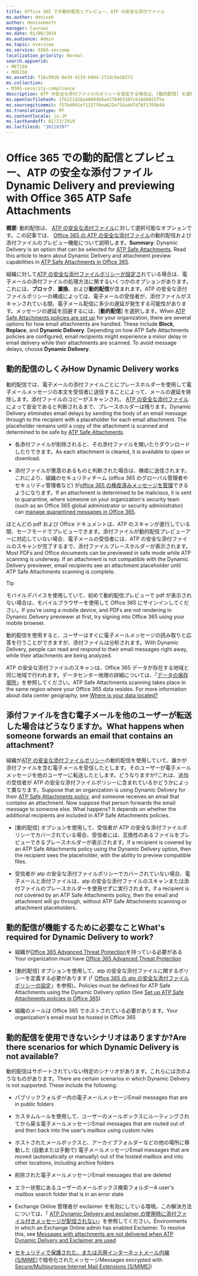 ```yaml
---
title: Office 365 での動的配信とプレビュー、ATP の安全な添付ファイル
ms.author: deniseb
author: denisebmsft
manager: laurawi
ms.date: 01/08/2019
ms.audience: Admin
ms.topic: overview
ms.service: O365-seccomp
localization_priority: Normal
search.appverid:
- MET150
- MOE150
ms.assetid: f16c9928-8e3d-4219-b994-271dc9a16272
ms.collection:
- M365-security-compliance
description: ATP の安全な添付ファイルのポリシーを設定する場合は、[動的配信] を選択してメッセージの遅延を回避し、スキャンされた添付ファイルをプレビューできるようにします。
ms.openlocfilehash: 1fb221d28a4089db8a4278903107c610d6825f5e
ms.sourcegitcommit: f57b4001ef1327f0ea622e716a4d7d78f1769b49
ms.translationtype: MT
ms.contentlocale: ja-JP
ms.lasthandoff: 02/23/2019
ms.locfileid: "30218397"
---
```

# <a name="dynamic-delivery-and-previewing-with-office-365-atp-safe-attachments"></a><span data-ttu-id="3a27e-103">Office 365 での動的配信とプレビュー、ATP の安全な添付ファイル</span><span class="sxs-lookup"><span data-stu-id="3a27e-103">Dynamic Delivery and previewing with Office 365 ATP Safe Attachments</span></span>

<span data-ttu-id="3a27e-p101">**概要**: 動的配信は、 [ATP の安全な添付ファイル](atp-safe-attachments.md)に対して選択可能なオプションです。この記事では、 [Office 365 の ATP の安全な添付ファイル](atp-safe-attachments.md)の動的配信および添付ファイルのプレビュー機能について説明します。</span><span class="sxs-lookup"><span data-stu-id="3a27e-p101">**Summary**: Dynamic Delivery is an option that can be selected for [ATP Safe Attachments](atp-safe-attachments.md). Read this article to learn about Dynamic Delivery and attachment preview capabilities in [ATP Safe Attachments in Office 365](atp-safe-attachments.md).</span></span>

<span data-ttu-id="3a27e-p102">組織に対して[ATP の安全な添付ファイルポリシーが設定さ](set-up-atp-safe-attachments-policies.md)れている場合は、電子メールの添付ファイルの処理方法に関するいくつかのオプションがあります。これには、**ブロック**、**置換**、および**動的配信**が含まれます。ATP の安全な添付ファイルポリシーの構成によっては、電子メールの受信者が、添付ファイルがスキャンされている間、電子メール配信に多少の遅延が発生する可能性があります。メッセージの遅延を回避するには、[**動的配信**] を選択します。</span><span class="sxs-lookup"><span data-stu-id="3a27e-p102">When [ATP Safe Attachments policies are set up](set-up-atp-safe-attachments-policies.md) for your organization, there are several options for how email attachments are handled. These include **Block**, **Replace**, and **Dynamic Delivery**. Depending on how ATP Safe Attachments policies are configured, email recipients might experience a minor delay in email delivery while their attachments are scanned. To avoid message delays, choose **Dynamic Delivery**.</span></span>
  
## <a name="how-dynamic-delivery-works"></a><span data-ttu-id="3a27e-110">動的配信のしくみ</span><span class="sxs-lookup"><span data-stu-id="3a27e-110">How Dynamic Delivery works</span></span>
  
<span data-ttu-id="3a27e-p103">動的配信では、電子メールの添付ファイルごとにプレースホルダーを使用して電子メールメッセージの本文を受信者に送信することによって、メールの遅延を排除します。添付ファイルのコピーがスキャンされ、 [ATP の安全な添付ファイル](atp-safe-attachments.md)によって安全であると判断されるまで、プレースホルダーは残ります。</span><span class="sxs-lookup"><span data-stu-id="3a27e-p103">Dynamic Delivery eliminates email delays by sending the body of an email message through to the recipient with a placeholder for each email attachment. The placeholder remains until a copy of the attachment is scanned and determined to be safe by [ATP Safe Attachments](atp-safe-attachments.md).</span></span> 

- <span data-ttu-id="3a27e-113">各添付ファイルが削除されると、その添付ファイルを開いたりダウンロードしたりできます。</span><span class="sxs-lookup"><span data-stu-id="3a27e-113">As each attachment is cleared, it is available to open or download.</span></span> 

- <span data-ttu-id="3a27e-114">添付ファイルが悪意のあるものと判断された場合は、検疫に送信されます。これにより、組織のセキュリティチーム (office 365 のグローバル管理者やセキュリティ管理者など) が[office 365 の検疫済みメッセージを管理](manage-quarantined-messages-and-files.md)できるようになります。</span><span class="sxs-lookup"><span data-stu-id="3a27e-114">If an attachment is determined to be malicious, it is sent to quarantine, where someone on your organization's security team (such as an Office 365 global administrator or security administrator) can [manage quarantined messages in Office 365](manage-quarantined-messages-and-files.md).</span></span>

<span data-ttu-id="3a27e-p104">ほとんどの pdf および Office ドキュメントは、ATP のスキャンが進行している間、セーフモードでプレビューできます。添付ファイルが動的配信プレビューアーに対応していない場合、電子メールの受信者には、ATP の安全な添付ファイルのスキャンが完了するまで、添付ファイルプレースホルダーが表示されます。</span><span class="sxs-lookup"><span data-stu-id="3a27e-p104">Most PDFs and Office documents can be previewed in safe mode while ATP scanning is underway. If an attachment is not compatible with the Dynamic Delivery previewer, email recipients see an attachment placeholder until ATP Safe Attachments scanning is complete.</span></span>

> [!TIP]
> <span data-ttu-id="3a27e-117">モバイルデバイスを使用していて、初めて動的配信プレビューで pdf が表示されない場合は、モバイルブラウザーを使用して Office 365 にサインインしてください。</span><span class="sxs-lookup"><span data-stu-id="3a27e-117">If you're using a mobile device, and PDFs are not rendering in Dynamic Delivery previewer at first, try signing into Office 365 using your mobile browser.</span></span>

<span data-ttu-id="3a27e-118">動的配信を使用すると、ユーザーはすぐに電子メールメッセージの読み取りと応答を行うことができますが、添付ファイルは分析されます。</span><span class="sxs-lookup"><span data-stu-id="3a27e-118">With Dynamic Delivery, people can read and respond to their email messages right away, while their attachments are being analyzed.</span></span> 

<span data-ttu-id="3a27e-p105">ATP の安全な添付ファイルのスキャンは、Office 365 データが存在する地域と同じ地域で行われます。データセンター地理の詳細については、「[データの保存場所](https://products.office.com/where-is-your-data-located?geo=All)」を参照してください。</span><span class="sxs-lookup"><span data-stu-id="3a27e-p105">ATP Safe Attachments scanning takes place in the same region where your Office 365 data resides. For more information about data center geography, see [Where is your data located?](https://products.office.com/where-is-your-data-located?geo=All)</span></span> 
  
## <a name="what-happens-when-someone-forwards-an-email-that-contains-an-attachment"></a><span data-ttu-id="3a27e-121">添付ファイルを含む電子メールを他のユーザーが転送した場合はどうなりますか。</span><span class="sxs-lookup"><span data-stu-id="3a27e-121">What happens when someone forwards an email that contains an attachment?</span></span>

<span data-ttu-id="3a27e-p106">組織が[ATP の安全な添付ファイルポリシー](set-up-atp-safe-attachments-policies.md)の動的配信を使用していて、誰かが添付ファイルを含む電子メールを受信したとします。そのユーザーが電子メールメッセージを他のユーザーに転送したとします。どうなりますか?これは、追加の受信者が ATP の安全な添付ファイルポリシーに含まれているかどうかによって異なります。</span><span class="sxs-lookup"><span data-stu-id="3a27e-p106">Suppose that an organization is using Dynamic Delivery for their [ATP Safe Attachments policy](set-up-atp-safe-attachments-policies.md), and someone receives an email that contains an attachment. Now suppose that person forwards the email message to someone else. What happens? It depends on whether the additional recipients are included in ATP Safe Attachments policies.</span></span>
  
- <span data-ttu-id="3a27e-126">[動的配信] オプションを使用して、受信者が ATP の安全な添付ファイルポリシーでカバーされている場合、受信者には、互換性のあるファイルをプレビューできるプレースホルダーが表示されます。</span><span class="sxs-lookup"><span data-stu-id="3a27e-126">If a recipient is covered by an ATP Safe Attachments policy using the Dynamic Delivery option, then the recipient sees the placeholder, with the ability to preview compatible files.</span></span>
    
- <span data-ttu-id="3a27e-127">受信者が atp の安全な添付ファイルポリシーでカバーされていない場合、電子メールと添付ファイルは、atp の安全な添付ファイルのスキャンまたは添付ファイルのプレースホルダーを使用せずに実行されます。</span><span class="sxs-lookup"><span data-stu-id="3a27e-127">If a recipient is not covered by an ATP Safe Attachments policy, then the email and attachment will go through, without ATP Safe Attachments scanning or attachment placeholders.</span></span>
    
## <a name="whats-required-for-dynamic-delivery-to-work"></a><span data-ttu-id="3a27e-128">動的配信が機能するために必要なこと</span><span class="sxs-lookup"><span data-stu-id="3a27e-128">What's required for Dynamic Delivery to work?</span></span>

- <span data-ttu-id="3a27e-129">組織が[Office 365 Advanced Threat Protection](office-365-atp.md)を持っている必要がある</span><span class="sxs-lookup"><span data-stu-id="3a27e-129">Your organization must have [Office 365 Advanced Threat Protection](office-365-atp.md)</span></span>
    
- <span data-ttu-id="3a27e-130">[動的配信] オプションを使用して、atp の安全な添付ファイルに関するポリシーを定義する必要があります (「 [Office 365 の atp の安全な添付ファイルポリシーの設定](set-up-atp-safe-attachments-policies.md)」を参照)。</span><span class="sxs-lookup"><span data-stu-id="3a27e-130">Policies must be defined for ATP Safe Attachments using the Dynamic Delivery option (See [Set up ATP Safe Attachments policies in Office 365](set-up-atp-safe-attachments-policies.md))</span></span>
    
- <span data-ttu-id="3a27e-131">組織のメールは Office 365 でホストされている必要があります。</span><span class="sxs-lookup"><span data-stu-id="3a27e-131">Your organization's email must be hosted in Office 365</span></span>
    
## <a name="are-there-scenarios-for-which-dynamic-delivery-is-not-available"></a><span data-ttu-id="3a27e-132">動的配信を使用できないシナリオはありますか?</span><span class="sxs-lookup"><span data-stu-id="3a27e-132">Are there scenarios for which Dynamic Delivery is not available?</span></span>

<span data-ttu-id="3a27e-p107">動的配信はサポートされていない特定のシナリオがあります。これらには次のようなものがあります。</span><span class="sxs-lookup"><span data-stu-id="3a27e-p107">There are certain scenarios in which Dynamic Delivery is not supported. These include the following:</span></span>
  
- <span data-ttu-id="3a27e-135">パブリックフォルダー内の電子メールメッセージ</span><span class="sxs-lookup"><span data-stu-id="3a27e-135">Email messages that are in public folders</span></span>
    
- <span data-ttu-id="3a27e-136">カスタムルールを使用して、ユーザーのメールボックスにルーティングされてから戻る電子メールメッセージ</span><span class="sxs-lookup"><span data-stu-id="3a27e-136">Email messages that are routed out of and then back into the user's mailbox using custom rules</span></span>
    
- <span data-ttu-id="3a27e-137">ホストされたメールボックスと、アーカイブフォルダーなどの他の場所に移動した (自動または手動で) 電子メールメッセージ</span><span class="sxs-lookup"><span data-stu-id="3a27e-137">Email messages that are moved (automatically or manually) out of the hosted mailbox and into other locations, including archive folders</span></span>
    
- <span data-ttu-id="3a27e-138">削除された電子メールメッセージ</span><span class="sxs-lookup"><span data-stu-id="3a27e-138">Email messages that are deleted</span></span>
    
- <span data-ttu-id="3a27e-139">エラー状態にあるユーザーのメールボックス検索フォルダー</span><span class="sxs-lookup"><span data-stu-id="3a27e-139">A user's mailbox search folder that is in an error state</span></span>
    
- <span data-ttu-id="3a27e-p108">Exchange Online 管理者が exclaimer を有効にしている環境。この解決方法については、「 [ATP Dynamic Delivery and exclaimer の使用時に添付ファイル付きメッセージが配信されない](https://support.microsoft.com/help/4014438/messages-with-attachments-are-not-delivered-when-atp-dynamic-delivery)」を参照してください。</span><span class="sxs-lookup"><span data-stu-id="3a27e-p108">Environments in which an Exchange Online admin has enabled Exclaimer. To resolve this, see [Messages with attachments are not delivered when ATP Dynamic Delivery and Exclaimer are used](https://support.microsoft.com/help/4014438/messages-with-attachments-are-not-delivered-when-atp-dynamic-delivery)</span></span>

- <span data-ttu-id="3a27e-142">[セキュリティで保護された、または汎用インターネットメール内線 (S/MIME)](s-mime-for-message-signing-and-encryption.md)で暗号化されたメッセージ</span><span class="sxs-lookup"><span data-stu-id="3a27e-142">Messages encrypted with [Secure/Multipurpose Internet Mail Extensions (S/MIME)](s-mime-for-message-signing-and-encryption.md))</span></span>

